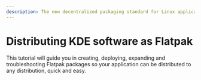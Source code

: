 ```yaml
---
description: The new decentralized packaging standard for Linux applications
---
```


# Distributing KDE software as Flatpak

This tutorial will guide you in creating, deploying, expanding and troubleshooting Flatpak packages so your application can be distributed to any distribution, quick and easy.
